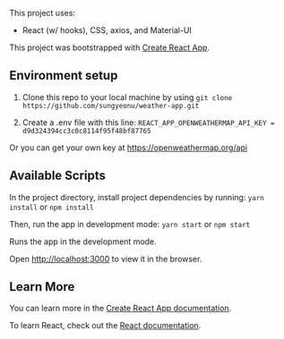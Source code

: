 This project uses:
- React (w/ hooks), CSS, axios, and Material-UI

This project was bootstrapped with [Create React App](https://github.com/facebook/create-react-app).

## Environment setup

1. Clone this repo to your local machine by using
`
git clone https://github.com/sungyeonu/weather-app.git
`

2. Create a .env file with this line:
`
REACT_APP_OPENWEATHERMAP_API_KEY = d9d324394cc3c0c8114f95f48bf87765
`

Or you can get your own key at https://openweathermap.org/api

## Available Scripts

In the project directory, install project dependencies by running: `yarn install` or `npm install`

Then, run the app in development mode: `yarn start` or `npm start`

Runs the app in the development mode.

Open [http://localhost:3000](http://localhost:3000) to view it in the browser.

## Learn More

You can learn more in the [Create React App documentation](https://facebook.github.io/create-react-app/docs/getting-started).

To learn React, check out the [React documentation](https://reactjs.org/).
